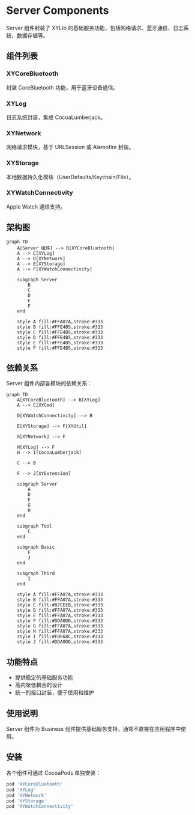 # Server Components

Server 组件封装了 XYLib 的基础服务功能，包括网络请求、蓝牙通信、日志系统、数据存储等。

## 组件列表

### XYCoreBluetooth
封装 CoreBluetooth 功能，用于蓝牙设备通信。

### XYLog
日志系统封装，集成 CocoaLumberjack。

### XYNetwork
网络请求模块，基于 URLSession 或 Alamofire 封装。

### XYStorage
本地数据持久化模块（UserDefaults/Keychain/File）。

### XYWatchConnectivity
Apple Watch 通信支持。

## 架构图

```mermaid
graph TD
    A[Server 组件] --> B[XYCoreBluetooth]
    A --> C[XYLog]
    A --> D[XYNetwork]
    A --> E[XYStorage]
    A --> F[XYWatchConnectivity]
    
    subgraph Server
        B
        C
        D
        E
        F
    end
    
    style A fill:#FFA07A,stroke:#333
    style B fill:#FFE4B5,stroke:#333
    style C fill:#FFE4B5,stroke:#333
    style D fill:#FFE4B5,stroke:#333
    style E fill:#FFE4B5,stroke:#333
    style F fill:#FFE4B5,stroke:#333
```

## 依赖关系

Server 组件内部各模块的依赖关系：

```mermaid
graph TD
    A[XYCoreBluetooth] --> B[XYLog]
    A --> C[XYCmd]
    
    D[XYWatchConnectivity] --> B
    
    E[XYStorage] --> F[XYUtil]
    
    G[XYNetwork] --> F
    
    H[XYLog] --> F
    H --> I[CocoaLumberjack]
    
    C --> B
    
    F --> J[XYExtension]
    
    subgraph Server
        A
        D
        E
        G
        H
    end
    
    subgraph Tool
        C
    end
    
    subgraph Basic
        F
        J
    end
    
    subgraph Third
        I
    end
    
    style A fill:#FFA07A,stroke:#333
    style B fill:#FFA07A,stroke:#333
    style C fill:#87CEEB,stroke:#333
    style D fill:#FFA07A,stroke:#333
    style E fill:#FFA07A,stroke:#333
    style F fill:#DDA0DD,stroke:#333
    style G fill:#FFA07A,stroke:#333
    style H fill:#FFA07A,stroke:#333
    style I fill:#F0E68C,stroke:#333
    style J fill:#DDA0DD,stroke:#333
```

## 功能特点

- 提供稳定的基础服务功能
- 高内聚低耦合的设计
- 统一的接口封装，便于使用和维护

## 使用说明

Server 组件为 Business 组件提供基础服务支持，通常不直接在应用程序中使用。

## 安装

各个组件可通过 CocoaPods 单独安装：

```ruby
pod 'XYCoreBluetooth'
pod 'XYLog'
pod 'XYNetwork'
pod 'XYStorage'
pod 'XYWatchConnectivity'
```